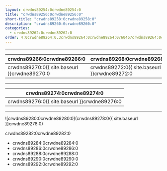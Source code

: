 ```yaml
---
layout: crwdns89254:0crwdne89254:0
title: "crwdns89256:0crwdne89256:0"
short-title: "crwdns89258:0crwdne89258:0"
description: "crwdns89260:0crwdne89260:0"
categories:
  - crwdns89262:0crwdne89262:0
order: 4:0crwdne89264:0.3crwdns89264:0crwdne89264:0760467crwdns89264:0crwdne89264:0
---
```

<hr />

| crwdns89266:0crwdne89266:0                   | crwdns89268:0crwdne89268:0                   |
| -------------------------------------------- | -------------------------------------------- |
| crwdns89270:0{{ site.baseurl }}crwdne89270:0 | crwdns89272:0{{ site.baseurl }}crwdne89272:0 |

<hr />

| crwdns89274:0crwdne89274:0                   |
| -------------------------------------------- |
| crwdns89276:0{{ site.baseurl }}crwdne89276:0 |

<hr />

![crwdns89280:0crwdne89280:0](crwdns89278:0{{ site.baseurl }}crwdne89278:0)

crwdns89282:0crwdne89282:0

- crwdns89284:0crwdne89284:0
- crwdns89286:0crwdne89286:0
- crwdns89288:0crwdne89288:0
- crwdns89290:0crwdne89290:0
- crwdns89292:0crwdne89292:0